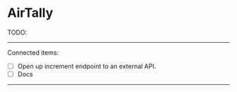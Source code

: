 # AirTally

TODO:
________________________________

Connected items:
- [ ] Open up increment endpoint to an external API.
- [ ] Docs
________________________________

